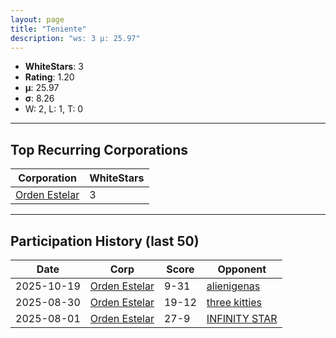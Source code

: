 ```yaml
---
layout: page
title: "Teniente"
description: "ws: 3 μ: 25.97"
---
```

- **WhiteStars**: 3
- **Rating**: 1.20
- **μ**: 25.97  
- **σ**: 8.26
- W: 2, L: 1, T: 0

---

## Top Recurring Corporations

| Corporation | WhiteStars |
| --- | --- |
| [Orden Estelar](https://ws.tsl.rocks/corp/1da0142a6cc2fcab35a82ff4d7b591f4ffa96761419c6bf39154afded7ef7c2d/) | 3 |

---

## Participation History (last 50)

| Date | Corp | Score | Opponent |
| --- | --- | --- | --- |
| 2025-10-19 | [Orden Estelar](https://ws.tsl.rocks/corp/1da0142a6cc2fcab35a82ff4d7b591f4ffa96761419c6bf39154afded7ef7c2d/) | 9-31 | [alienigenas](https://ws.tsl.rocks/corp/1c092f1b0e9645193eac68e27b29b2b9fef39474fd8924495abec6754857a8f9/) |
| 2025-08-30 | [Orden Estelar](https://ws.tsl.rocks/corp/1da0142a6cc2fcab35a82ff4d7b591f4ffa96761419c6bf39154afded7ef7c2d/) | 19-12 | [three kitties](https://ws.tsl.rocks/corp/04ae72b5736fbdc80a2fe9e4c2baaad3258a1e0ef0acc8122295fb64d6b3d292/) |
| 2025-08-01 | [Orden Estelar](https://ws.tsl.rocks/corp/1da0142a6cc2fcab35a82ff4d7b591f4ffa96761419c6bf39154afded7ef7c2d/) | 27-9 | [INFINITY STAR](https://ws.tsl.rocks/corp/e36eb12fc6bc8e4b826e6bcb46020cad3eb616497c4c14075e8b657715898a9f/) |